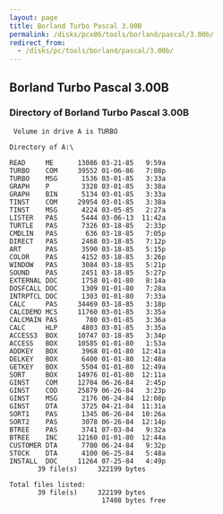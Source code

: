 ```yaml
---
layout: page
title: Borland Turbo Pascal 3.00B
permalink: /disks/pcx86/tools/borland/pascal/3.00b/
redirect_from:
  - /disks/pc/tools/borland/pascal/3.00b/
---
```


Borland Turbo Pascal 3.00B
---

### Directory of Borland Turbo Pascal 3.00B

	 Volume in drive A is TURBO      

	Directory of A:\

	READ     ME      13086 03-21-85   9:59a
	TURBO    COM     39552 01-06-86   7:08p
	TURBO    MSG      1536 03-01-85   3:33a
	GRAPH    P        3328 03-01-85   3:38a
	GRAPH    BIN      5134 03-01-85   3:33a
	TINST    COM     29954 03-01-85   3:38a
	TINST    MSG      4224 03-05-85   2:27a
	LISTER   PAS      5444 03-06-13  11:42a
	TURTLE   PAS      7326 03-18-85   2:33p
	CMDLIN   PAS       636 03-18-85   7:05p
	DIRECT   PAS      2468 03-18-85   7:12p
	ART      PAS      3590 03-18-85   5:15p
	COLOR    PAS      4152 03-18-85   3:26p
	WINDOW   PAS      3084 03-18-85   5:21p
	SOUND    PAS      2451 03-18-85   5:27p
	EXTERNAL DOC      1758 01-01-80   8:14a
	DOSFCALL DOC      1309 01-01-80   7:28a
	INTRPTCL DOC      1303 01-01-80   7:33a
	CALC     PAS     34469 03-18-85   3:18p
	CALCDEMO MCS     11760 03-01-85   3:35a
	CALCMAIN PAS       780 03-01-85   3:36a
	CALC     HLP      4803 03-01-85   3:35a
	ACCESS3  BOX     10747 03-18-85   3:34p
	ACCESS   BOX     10585 01-01-80   1:53a
	ADDKEY   BOX      3968 01-01-80  12:41a
	DELKEY   BOX      6400 01-01-80  12:48a
	GETKEY   BOX      5504 01-01-80  12:49a
	SORT     BOX     14976 01-01-80  12:11a
	GINST    COM     12704 06-26-84   2:45p
	GINST    COD     25879 06-26-84   3:23p
	GINST    MSG      2176 06-24-84  12:08p
	GINST    DTA      3725 04-21-84  11:31a
	SORT1    PAS      1345 06-26-84  10:26a
	SORT2    PAS      3078 06-26-84  12:14p
	BTREE    PAS      3741 07-03-84   9:32a
	BTREE    INC     12160 01-01-80  12:44a
	CUSTOMER DTA      7700 06-24-84   9:32p
	STOCK    DTA      4100 06-25-84   5:48a
	INSTALL  DOC     11264 07-25-84   4:49p
	       39 file(s)     322199 bytes

	Total files listed:
	       39 file(s)     322199 bytes
	                       17408 bytes free

